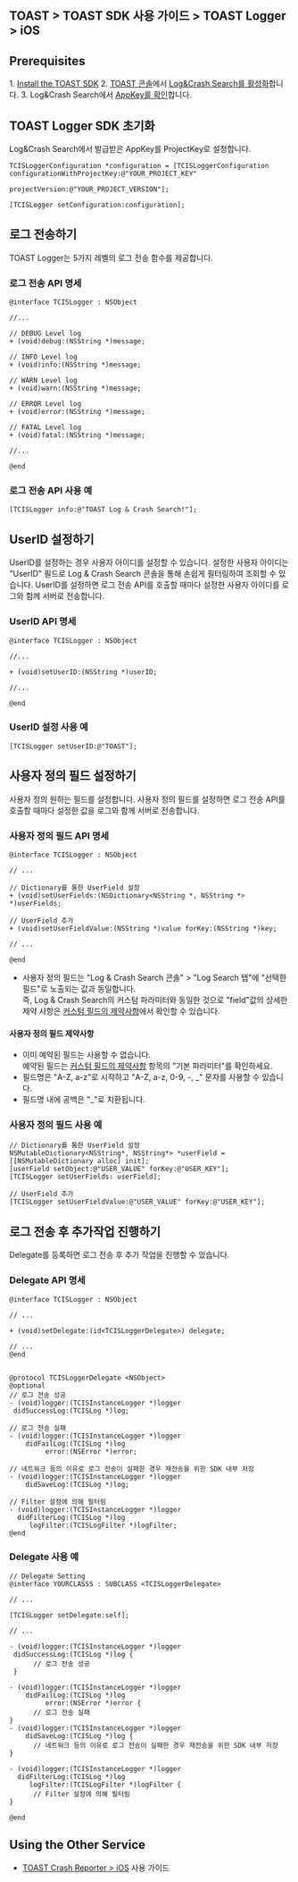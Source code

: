## TOAST > TOAST SDK 사용 가이드 > TOAST Logger > iOS

## Prerequisites

1\. [Install the TOAST SDK](./getting-started-ios)
2\. [TOAST 콘솔](https://console.cloud.toast.com)에서 [Log&Crash Search를 활성화](https://docs.toast.com/ko/Analytics/Log%20&%20Crash%20Search/ko/console-guide/)합니다.
3\. Log&Crash Search에서 [AppKey를 확인](https://docs.toast.com/ko/Analytics/Log%20&%20Crash%20Search/ko/console-guide/#appkey)합니다.

## TOAST Logger SDK 초기화

Log&Crash Search에서 발급받은 AppKey를 ProjectKey로 설정합니다.

```objc
TCISLoggerConfiguration *configuration = [TCISLoggerConfiguration configurationWithProjectKey:@"YOUR_PROJECT_KEY"
                                                                               projectVersion:@"YOUR_PROJECT_VERSION"];

[TCISLogger setConfiguration:configuration];
```

## 로그 전송하기

TOAST Logger는 5가지 레벨의 로그 전송 함수를 제공합니다.

### 로그 전송 API 명세

```objc
@interface TCISLogger : NSObject

//...

// DEBUG Level log
+ (void)debug:(NSString *)message;

// INFO Level log
+ (void)info:(NSString *)message;

// WARN Level log
+ (void)warn:(NSString *)message;

// ERROR Level log
+ (void)error:(NSString *)message;

// FATAL Level log
+ (void)fatal:(NSString *)message;

//...

@end
```

### 로그 전송 API 사용 예

```objc
[TCISLogger info:@"TOAST Log & Crash Search!"];
```
## UserID 설정하기

UserID를 설정하는 경우 사용자 아이디를 설정할 수 있습니다.
설정한 사용자 아이디는 "UserID" 필드로 Log & Crash Search 콘솔을 통해 손쉽게 필터링하여 조회할 수 있습니다.
UserID를 설정하면 로그 전송 API를 호출할 때마다 설정한 사용자 아이디를 로그와 함께 서버로 전송합니다.

### UserID API 명세

```objc
@interface TCISLogger : NSObject

//...

+ (void)setUserID:(NSString *)userID;

//...

@end
```

### UserID 설정 사용 예

```objc
[TCISLogger setUserID:@"TOAST"];
```

## 사용자 정의 필드 설정하기

사용자 정의 원하는 필드를 설정합니다. 
사용자 정의 필드를 설정하면 로그 전송 API를 호출할 때마다 설정한 값을 로그와 함께 서버로 전송합니다.

### 사용자 정의 필드 API 명세

```objc
@interface TCISLogger : NSObject

// ...

// Dictionary를 통한 UserField 설정
+ (void)setUserFields:(NSDictionary<NSString *, NSString *> *)userFields;

// UserField 추가
+ (void)setUserFieldValue:(NSString *)value forKey:(NSString *)key;

// ...

@end
```

*  사용자 정의 필드는 "Log & Crash Search 콘솔" > "Log Search 탭"에 "선택한 필드"로 노출되는 값과 동일합니다.  
즉, Log & Crash Search의 커스텀 파라미터와 동일한 것으로 "field"값의 상세한 제약 사항은 [커스텀 필드의 제약사항](http://docs.toast.com/ko/Analytics/Log%20&%20Crash%20Search/ko/api-guide/)에서 확인할 수 있습니다.

#### 사용자 정의 필드 제약사항

* 이미 예약된 필드는 사용할 수 없습니다.  
예약된 필드는 [커스텀 필드의 제약사항](http://docs.toast.com/ko/Analytics/Log%20&%20Crash%20Search/ko/api-guide/) 항목의 "기본 파라미터"를 확인하세요.
* 필드명은 "A-Z, a-z"로 시작하고 "A-Z, a-z, 0-9, -, _" 문자를 사용할 수 있습니다.
* 필드명 내에 공백은 "\_"로 치환됩니다.

### 사용자 정의 필드 사용 예
```objc
// Dictionary를 통한 UserField 설정
NSMutableDictionary<NSString*, NSString*> *userField = [[NSMutableDictionary alloc] init];  
[userField setObject:@"USER_VALUE" forKey:@"USER_KEY"];
[TCISLogger setUserFields: userField];

// UserField 추가
[TCISLogger setUserFieldValue:@"USER_VALUE" forKey:@"USER_KEY"];
```

## 로그 전송 후 추가작업 진행하기

Delegate를 등록하면 로그 전송 후 추가 작업을 진행할 수 있습니다.


### Delegate API 명세
```objc
@interface TCISLogger : NSObject

// ...

+ (void)setDelegate:(id<TCISLoggerDelegate>) delegate;

// ...
@end


@protocol TCISLoggerDelegate <NSObject>
@optional
// 로그 전송 성공
- (void)logger:(TCISInstanceLogger *)logger
 didSuccessLog:(TCISLog *)log;

// 로그 전송 실패
- (void)logger:(TCISInstanceLogger *)logger
    didFailLog:(TCISLog *)log
         error:(NSError *)error;

// 네트워크 등의 이유로 로그 전송이 실패한 경우 재전송을 위한 SDK 내부 저장
- (void)logger:(TCISInstanceLogger *)logger
    didSaveLog:(TCISLog *)log;

// Filter 설정에 의해 필터링
- (void)logger:(TCISInstanceLogger *)logger
  didFilterLog:(TCISLog *)log
     logFilter:(TCISLogFilter *)logFilter;
@end
```


### Delegate 사용 예

```objc
// Delegate Setting
@interface YOURCLASSS : SUBCLASS <TCISLoggerDelegate>

// ...

[TCISLogger setDelegate:self];

// ...

- (void)logger:(TCISInstanceLogger *)logger
 didSuccessLog:(TCISLog *)log {
      // 로그 전송 성공
 }

- (void)logger:(TCISInstanceLogger *)logger
    didFailLog:(TCISLog *)log
         error:(NSError *)error {
      // 로그 전송 실패
}
- (void)logger:(TCISInstanceLogger *)logger
    didSaveLog:(TCISLog *)log {
      // 네트워크 등의 이유로 로그 전송이 실패한 경우 재전송을 위한 SDK 내부 저장
}

- (void)logger:(TCISInstanceLogger *)logger
  didFilterLog:(TCISLog *)log
     logFilter:(TCISLogFilter *)logFilter {
      // Filter 설정에 의해 필터링
}

@end
```

## Using the Other Service

* [TOAST Crash Reporter > iOS](./crash-reporter-ios) 사용 가이드

